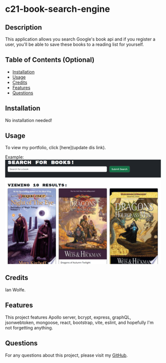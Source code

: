 # c21-book-search-engine

## Description
  
This application allows you search Google's book api and if you register a user, you'll be able
to save these books to a reading list for yourself.
  
## Table of Contents (Optional)
  
 - [Installation](#installation)
 - [Usage](#usage)
 - [Credits](#credits)
 - [Features](#features)
 - [Questions](#questions)
  
## Installation
  
No installation needed!
  
## Usage
  
To view my portfolio, click [here](update dis link).

Example:
![Screenshot of UPDATE THIS](./screenshots/Screenshot-of-search.png)
  
## Credits
  
Ian Wolfe.
  
## Features
  
This project features Apollo server, bcrypt, express, graphQL, jsonwebtoken, mongoose, react, bootstrap,
vite, eslint, and hopefully I'm not forgetting anything.

## Questions

For any questions about this project, please visit my [GitHub](https://github.com/enkw).
